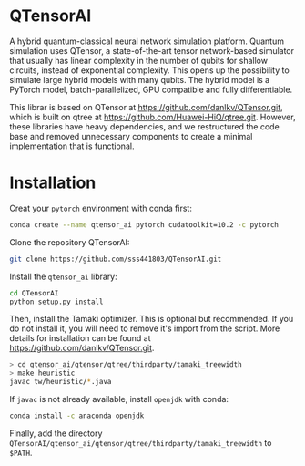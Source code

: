 # QTensorAI
A hybrid quantum-classical neural network simulation platform. Quantum simulation uses QTensor, a state-of-the-art tensor network-based simulator that usually has linear complexity in the number of qubits for shallow circuits, instead of exponential complexity. This opens up the possibility to simulate large hybrid models with many qubits. The hybrid model is a PyTorch model, batch-parallelized, GPU compatible and fully differentiable.

This librar is based on QTensor at https://github.com/danlkv/QTensor.git, which is built on qtree at https://github.com/Huawei-HiQ/qtree.git. However, these libraries have heavy dependencies, and we restructured the code base and removed unnecessary components to create a minimal implementation that is functional.
# Installation
Creat your `pytorch` environment with conda first:
```bash
conda create --name qtensor_ai pytorch cudatoolkit=10.2 -c pytorch
```
Clone the repository QTensorAI:
```bash
git clone https://github.com/sss441803/QTensorAI.git
```
Install the `qtensor_ai` library:
```bash
cd QTensorAI
python setup.py install
```
Then, install the Tamaki optimizer. This is optional but recommended. If you do not install it, you will need to remove it's import from the script. More details for installation can be found at https://github.com/danlkv/QTensor.git.
```bash
> cd qtensor_ai/qtensor/qtree/thirdparty/tamaki_treewidth
> make heuristic 
javac tw/heuristic/*.java
```
If `javac` is not already available, install `openjdk` with conda:
```bash
conda install -c anaconda openjdk
```
Finally, add the directory `QTensorAI/qtensor_ai/qtensor/qtree/thirdparty/tamaki_treewidth` to `$PATH`.